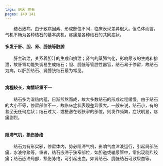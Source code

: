 ```yaml
---
tags: 病因 结石
pages: 140 141
---
```

&emsp;&emsp;结石致病，由于致病因素、形成部位不同，临床表现差异很大。但总体而言，气机不畅为各种结石的基本病机，疼痛是各种结石的共同症状。

#### 多发于肝、胆、肾、膀胱等脏腑
&emsp;&emsp;肝主疏泄，关系着胆汁的生成和排泄；肾气的蒸腾气化，影响尿液的生成和排泄，故肝肾功能失调易生成结石；胆、膀胱等管腔性器官，结石易于停留，故结石为病，以肝胆结石、肾膀胱结石最为常见。<br></br>

#### 病程较长，病情轻重不一
&emsp;&emsp;结石多为湿热内蕴，日渐煎熬而成，故大多数结石的形成过程缓慢。由于结石的大小不等，停留部位不一，故临床症状表现差异很大。一般来说，结石小，有的甚至无任何症状；结石过大，或梗塞在较狭窄的部位，则发作频繁，症状明显，疼痛剧烈。<br></br>

#### 阻滞气机，损伤脉络
&emsp;&emsp;结石为有形实邪，停留体内，势必阻滞气机，影响气血津液运行，引起局部胀痛、水液停聚等。重者，结石嵌滞于狭窄部位，如胆道或输尿管中，常出现剧烈绞痛；结石嵌滞局部，损伤脉络，可引起出血，如肾结石、膀胱结石可致尿血等。